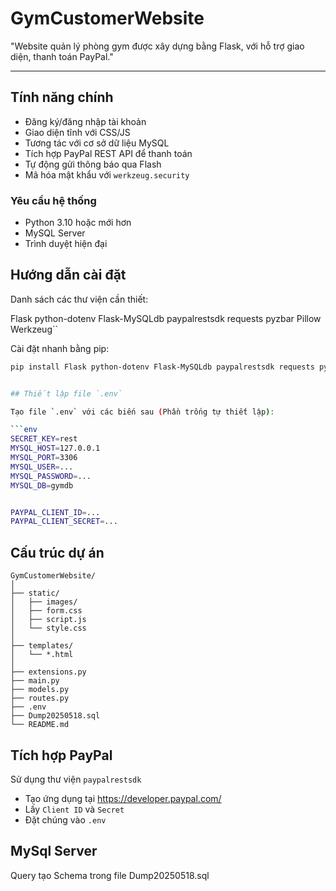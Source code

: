 #  GymCustomerWebsite

"Website quản lý phòng gym được xây dựng bằng Flask, với hỗ trợ giao diện, thanh toán PayPal."

---

##  Tính năng chính

- Đăng ký/đăng nhập tài khoản
- Giao diện tĩnh với CSS/JS
- Tương tác với cơ sở dữ liệu MySQL
- Tích hợp PayPal REST API để thanh toán
- Tự động gửi thông báo qua Flash
- Mã hóa mật khẩu với `werkzeug.security`


### Yêu cầu hệ thống

- Python 3.10 hoặc mới hơn
- MySQL Server
- Trình duyệt hiện đại

## Hướng dẫn cài đặt

Danh sách các thư viện cần thiết:

Flask
python-dotenv
Flask-MySQLdb
paypalrestsdk
requests
pyzbar
Pillow
Werkzeug``


Cài đặt nhanh bằng pip:

```bash
pip install Flask python-dotenv Flask-MySQLdb paypalrestsdk requests pyzbar Pillow Werkzeug


## Thiết lập file `.env`

Tạo file `.env` với các biến sau (Phần trống tự thiết lập):

```env
SECRET_KEY=rest
MYSQL_HOST=127.0.0.1
MYSQL_PORT=3306
MYSQL_USER=...
MYSQL_PASSWORD=...
MYSQL_DB=gymdb


PAYPAL_CLIENT_ID=...
PAYPAL_CLIENT_SECRET=...
```

##  Cấu trúc dự án

```
GymCustomerWebsite/
│
├── static/
│   ├── images/
│   ├── form.css
│   ├── script.js
│   └── style.css
│
├── templates/
│   └── *.html
│
├── extensions.py
├── main.py
├── models.py
├── routes.py
├── .env
├── Dump20250518.sql
└── README.md
```

## Tích hợp PayPal

Sử dụng thư viện `paypalrestsdk`

- Tạo ứng dụng tại https://developer.paypal.com/
- Lấy `Client ID` và `Secret`
- Đặt chúng vào `.env`


## MySql Server

Query tạo Schema trong file Dump20250518.sql